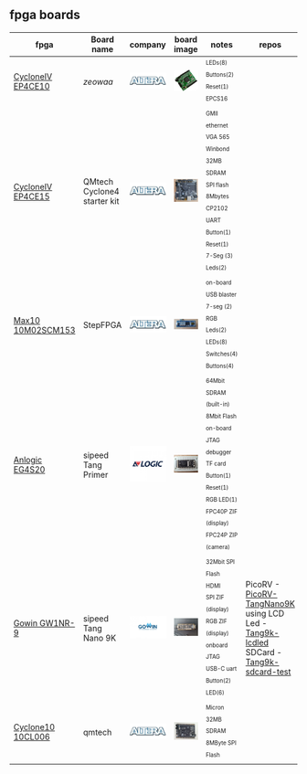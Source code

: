 [//]: <> (reference https://www.markdownguide.org/basic-syntax/)

## fpga boards

| fpga              | Board name | company | board image | notes | repos |
|-------------------|------------|:--------:|:------------:|-----|-------|
| [CycloneIV	EP4CE10](https://www.aliexpress.com/item/32812945851.html?spm=a2g0o.order_list.0.0.21ef1802oBoC0a) | _zeowaa_ | ![](./images/altera.jpg)   | ![](./images/ep4ce10_zeowaa.JPG) | <sub><sup>LEDs(8)<br>Buttons(2)<br>Reset(1)<br>EPCS16</sup></sub> |
| [CycloneIV EP4CE15](https://github.com/bbttko/CYCLONE_IV_STARTER_KIT) | QMtech Cyclone4 starter kit | ![](./images/altera.jpg)   | ![](./images/Cyc4StarterKit.jpg "ep4ce15 qmtech cyclone4 starter kit") | <sub><sup>GMII ethernet<br>VGA 565<br>Winbond 32MB SDRAM<br>SPI flash 8Mbytes<br>CP2102 UART<br>Button(1)<br>Reset(1)<br>7-Seg (3)<br>Leds(2)</sup></sub> |
| [Max10 10M02SCM153](https://github.com/bbttko/STEP-MAX10)| StepFPGA | ![](./images/altera.jpg) | ![](./images/StepFPGA_Max10.jpg "max10 StepFPGA") | <sub><sup>on-board USB blaster<br>7-seg (2)<br>RGB Leds(2)<br>LEDs(8)<br>Switches(4)<br>Buttons(4)</sup></sub> |
| [Anlogic EG4S20](https://github.com/bbttko/Tang_FPGA_Examples)| sipeed Tang Primer | ![](./images/anlogic2.jpg) | ![](./images/TangPrimer_Anlogic.jpg "Anlogic TangPrimer") | <sub><sup>64Mbit SDRAM (built-in)<br>8Mbit Flash<br>on-board JTAG debugger<br>TF card<br>Button(1)<br>Reset(1)<br>RGB LED(1)<br>FPC40P ZIF (display)<br>FPC24P ZIP (camera)</sup></sub> |
| [Gowin GW1NR-9](https://github.com/sipeed/TangNano-9K-example) | sipeed Tang Nano 9K | ![](./images/gowin.jpg) | ![](./images/TangNano9K.jpg "Gowin TangNano9K") | <sub><sup>32Mbit SPI Flash<br>HDMI<br>SPI ZIF (display)<br>RGB ZIF (display)<br>onboard JTAG<br>USB-C uart<br>Button(2)<br>LED(6)</sup></sub> | PicoRV - [PicoRV-TangNano9K](https://github.com/bbttko/PicoRV-TangNano9K)<br>using LCD Led - [Tang9k-lcdled](https://github.com/bbttko/Tang9k-lcdled)<br>SDCard - [Tang9k-sdcard-test](https://github.com/bbttko/Tang9k-sdcard-test) |
| [Cyclone10 10CL006](https://github.com/bbttko/QM_Cyclone10_10CL006) | qmtech | ![](./images/altera.jpg) | ![](./images/Cyclone10_qmtech.jpg "cyclone10 qmtech") | <sub><sup>Micron 32MB SDRAM<br>8MByte SPI Flash</sup></sub> |

